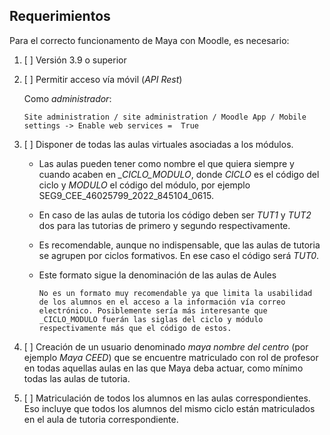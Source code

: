 ## Requerimientos

Para el correcto funcionamento de Maya con Moodle, es necesario:

1. [ ] Versión 3.9 o superior
2. [ ] Permitir acceso vía móvil (_API Rest_)

    Como _administrador_:

       Site administration / site administration / Moodle App / Mobile settings -> Enable web services =  True

3. [ ] Disponer de todas las aulas virtuales asociadas a los módulos. 

    * Las aulas pueden tener como nombre el que quiera siempre y cuando acaben en *_CICLO_MODULO*, donde _CICLO_ es el código del ciclo y _MODULO_ el código del módulo, por ejemplo SEG9_CEE_46025799_2022_845104_0615. 
    * En caso de las aulas de tutoria los código deben ser _TUT1_ y _TUT2_ dos para las tutorias de primero y segundo respectivamente.
    * Es recomendable, aunque no indispensable, que las aulas de tutoria se agrupen por ciclos formativos. En ese caso el código será _TUT0_.
    * Este formato sigue la denominación de las aulas de Aules

          No es un formato muy recomendable ya que limita la usabilidad de los alumnos en el acceso a la información vía correo electrónico. Posiblemente sería más interesante que _CICLO_MODULO fuerán las siglas del ciclo y módulo respectivamente más que el código de estos.

4. [ ] Creación de un usuario denominado _maya nombre del centro_ (por ejemplo _Maya CEED_) que se encuentre matriculado con rol de profesor en todas aquellas aulas en las que Maya deba actuar, como mínimo todas las aulas de tutoria.

5. [ ] Matriculación de todos los alumnos en las aulas correspondientes. Eso incluye que todos los alumnos del mismo ciclo están matriculados en el aula de tutoria correspondiente.

   

   